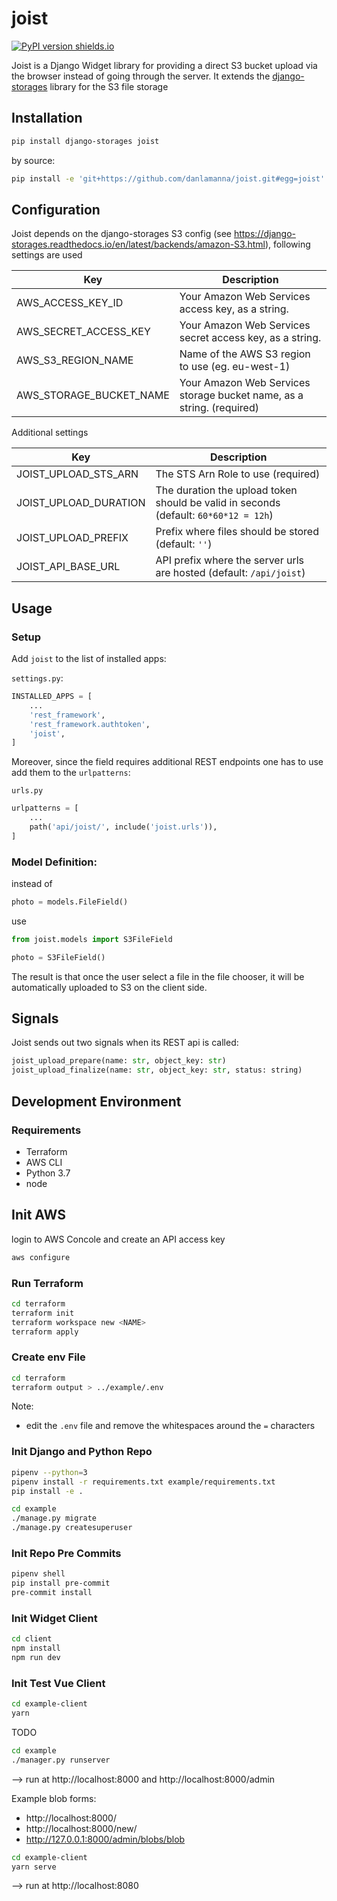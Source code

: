 # joist

[![PyPI version shields.io](https://img.shields.io/pypi/v/joist.svg)](https://pypi.python.org/pypi/joist/)

Joist is a Django Widget library for providing a direct S3 bucket upload via the browser instead of going through the server. It extends the [django-storages](https://github.com/jschneier/django-storages) library for the S3 file storage

## Installation

```sh
pip install django-storages joist
```

by source:

```sh
pip install -e 'git+https://github.com/danlamanna/joist.git#egg=joist'
```

## Configuration

Joist depends on the django-storages S3 config (see https://django-storages.readthedocs.io/en/latest/backends/amazon-S3.html), following settings are used

| Key                     | Description  |
| ----------------------- | ------------- |
| AWS_ACCESS_KEY_ID       | Your Amazon Web Services access key, as a string. |
| AWS_SECRET_ACCESS_KEY   | Your Amazon Web Services secret access key, as a string. |
| AWS_S3_REGION_NAME      | Name of the AWS S3 region to use (eg. eu-west-1) |
| AWS_STORAGE_BUCKET_NAME | Your Amazon Web Services storage bucket name, as a string. (required) |

Additional settings

| Key                     | Description  |
| ----------------------- | ------------- |
| JOIST_UPLOAD_STS_ARN    | The STS Arn Role to use (required) |
| JOIST_UPLOAD_DURATION   | The duration the upload token should be valid in seconds (default: `60*60*12 = 12h`) |
| JOIST_UPLOAD_PREFIX      | Prefix where files should be stored (default: `''`) |
| JOIST_API_BASE_URL | API prefix where the server urls are hosted (default: `/api/joist`) |


## Usage

### Setup

Add `joist` to the list of installed apps:

`settings.py`:
```python
INSTALLED_APPS = [
    ...
    'rest_framework',
    'rest_framework.authtoken',
    'joist',
]
```

Moreover, since the field requires additional REST endpoints one has to use add them to the `urlpatterns`:

`urls.py`
```python
urlpatterns = [
    ...
    path('api/joist/', include('joist.urls')),
]
```

### Model Definition:

instead of

```python
photo = models.FileField()
```

use
```python
from joist.models import S3FileField

photo = S3FileField()
```

The result is that once the user select a file in the file chooser, it will be automatically uploaded to S3 on the client side.

## Signals

Joist sends out two signals when its REST api is called:

```python
joist_upload_prepare(name: str, object_key: str)
joist_upload_finalize(name: str, object_key: str, status: string)
```

## Development Environment

### Requirements
 * Terraform
 * AWS CLI
 * Python 3.7
 * node

## Init AWS
login to AWS Concole and create an API access key
```sh
aws configure
```

### Run Terraform
```sh
cd terraform
terraform init
terraform workspace new <NAME>
terraform apply
```

### Create env File
```sh
cd terraform
terraform output > ../example/.env
```
Note:
 * edit the `.env` file and remove the whitespaces around the `=` characters


### Init Django and Python Repo
```sh
pipenv --python=3
pipenv install -r requirements.txt example/requirements.txt
pip install -e .

cd example
./manage.py migrate
./manage.py createsuperuser
```

### Init Repo Pre Commits
```sh
pipenv shell
pip install pre-commit
pre-commit install
```

### Init Widget Client
```sh
cd client
npm install
npm run dev
```

### Init Test Vue Client
```sh
cd example-client
yarn
```

TODO


```sh
cd example
./manager.py runserver
```
--> run at http://localhost:8000 and http://localhost:8000/admin

Example blob forms:
 * http://localhost:8000/
 * http://localhost:8000/new/
 * http://127.0.0.1:8000/admin/blobs/blob


```sh
cd example-client
yarn serve
```
--> run at http://localhost:8080

